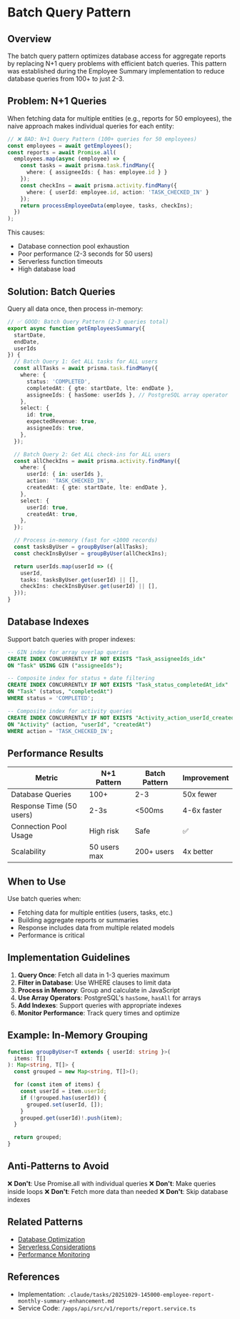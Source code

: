 # Batch Query Pattern

## Overview

The batch query pattern optimizes database access for aggregate reports by replacing N+1 query problems with efficient batch queries. This pattern was established during the Employee Summary implementation to reduce database queries from 100+ to just 2-3.

## Problem: N+1 Queries

When fetching data for multiple entities (e.g., reports for 50 employees), the naive approach makes individual queries for each entity:

```typescript
// ❌ BAD: N+1 Query Pattern (100+ queries for 50 employees)
const employees = await getEmployees();
const reports = await Promise.all(
  employees.map(async (employee) => {
    const tasks = await prisma.task.findMany({
      where: { assigneeIds: { has: employee.id } }
    });
    const checkIns = await prisma.activity.findMany({
      where: { userId: employee.id, action: 'TASK_CHECKED_IN' }
    });
    return processEmployeeData(employee, tasks, checkIns);
  })
);
```

This causes:
- Database connection pool exhaustion
- Poor performance (2-3 seconds for 50 users)
- Serverless function timeouts
- High database load

## Solution: Batch Queries

Query all data once, then process in-memory:

```typescript
// ✅ GOOD: Batch Query Pattern (2-3 queries total)
export async function getEmployeesSummary({
  startDate,
  endDate,
  userIds
}) {
  // Batch Query 1: Get ALL tasks for ALL users
  const allTasks = await prisma.task.findMany({
    where: {
      status: 'COMPLETED',
      completedAt: { gte: startDate, lte: endDate },
      assigneeIds: { hasSome: userIds }, // PostgreSQL array operator
    },
    select: {
      id: true,
      expectedRevenue: true,
      assigneeIds: true,
    },
  });

  // Batch Query 2: Get ALL check-ins for ALL users
  const allCheckIns = await prisma.activity.findMany({
    where: {
      userId: { in: userIds },
      action: 'TASK_CHECKED_IN',
      createdAt: { gte: startDate, lte: endDate },
    },
    select: {
      userId: true,
      createdAt: true,
    },
  });

  // Process in-memory (fast for <1000 records)
  const tasksByUser = groupByUser(allTasks);
  const checkInsByUser = groupByUser(allCheckIns);

  return userIds.map(userId => ({
    userId,
    tasks: tasksByUser.get(userId) || [],
    checkIns: checkInsByUser.get(userId) || [],
  }));
}
```

## Database Indexes

Support batch queries with proper indexes:

```sql
-- GIN index for array overlap queries
CREATE INDEX CONCURRENTLY IF NOT EXISTS "Task_assigneeIds_idx"
ON "Task" USING GIN ("assigneeIds");

-- Composite index for status + date filtering
CREATE INDEX CONCURRENTLY IF NOT EXISTS "Task_status_completedAt_idx"
ON "Task" (status, "completedAt")
WHERE status = 'COMPLETED';

-- Composite index for activity queries
CREATE INDEX CONCURRENTLY IF NOT EXISTS "Activity_action_userId_createdAt_idx"
ON "Activity" (action, "userId", "createdAt")
WHERE action = 'TASK_CHECKED_IN';
```

## Performance Results

| Metric | N+1 Pattern | Batch Pattern | Improvement |
|--------|------------|---------------|-------------|
| Database Queries | 100+ | 2-3 | 50x fewer |
| Response Time (50 users) | 2-3s | <500ms | 4-6x faster |
| Connection Pool Usage | High risk | Safe | ✅ |
| Scalability | 50 users max | 200+ users | 4x better |

## When to Use

Use batch queries when:
- Fetching data for multiple entities (users, tasks, etc.)
- Building aggregate reports or summaries
- Response includes data from multiple related models
- Performance is critical

## Implementation Guidelines

1. **Query Once**: Fetch all data in 1-3 queries maximum
2. **Filter in Database**: Use WHERE clauses to limit data
3. **Process in Memory**: Group and calculate in JavaScript
4. **Use Array Operators**: PostgreSQL's `hasSome`, `hasAll` for arrays
5. **Add Indexes**: Support queries with appropriate indexes
6. **Monitor Performance**: Track query times and optimize

## Example: In-Memory Grouping

```typescript
function groupByUser<T extends { userId: string }>(
  items: T[]
): Map<string, T[]> {
  const grouped = new Map<string, T[]>();

  for (const item of items) {
    const userId = item.userId;
    if (!grouped.has(userId)) {
      grouped.set(userId, []);
    }
    grouped.get(userId)!.push(item);
  }

  return grouped;
}
```

## Anti-Patterns to Avoid

❌ **Don't**: Use Promise.all with individual queries
❌ **Don't**: Make queries inside loops
❌ **Don't**: Fetch more data than needed
❌ **Don't**: Skip database indexes

## Related Patterns

- [Database Optimization](../database-optimization.md)
- [Serverless Considerations](../serverless.md)
- [Performance Monitoring](../monitoring.md)

## References

- Implementation: `.claude/tasks/20251029-145000-employee-report-monthly-summary-enhancement.md`
- Service Code: `/apps/api/src/v1/reports/report.service.ts`